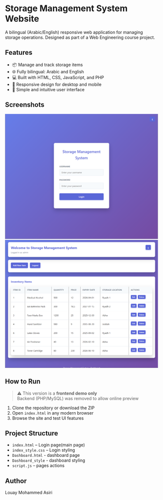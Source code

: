 # Storage Management System Website

A bilingual (Arabic/English) responsive web application for managing storage operations. Designed as part of a Web Engineering course project.

## Features

- 📦 Manage and track storage items
- 🌐 Fully bilingual: Arabic and English
- 💻 Built with HTML, CSS, JavaScript, and PHP
- 📱 Responsive design for desktop and mobile
- 🧠 Simple and intuitive user interface

## Screenshots
![Login Screenshot](Login.png)
![Dashboard Screenshot](DashBoardpng.png)

## How to Run

> ⚠️ This version is a **frontend demo only**  
> Backend (PHP/MySQL) was removed to allow online preview

1. Clone the repository or download the ZIP  
2. Open `index.html` in any modern browser  
3. Browse the site and test UI features

## Project Structure

- `index.html` – Login page(main page)
- `index_style.css` – Login styling
- `Dashboard.html` - dashboard page
- `Dashboard_style` - dashboard styling
- `script.js` – pages actions

## Author

Louay Mohammed Asiri
